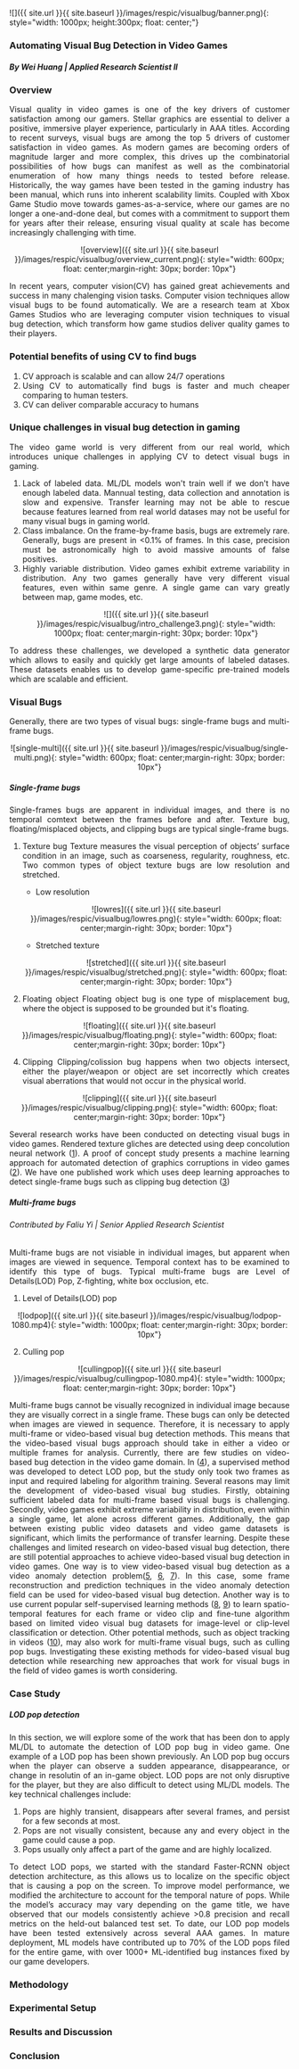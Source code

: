 ![]({{ site.url }}{{ site.baseurl }}/images/respic/visualbug/banner.png){: style="width: 1000px; height:300px; float: center;"}

### Automating Visual Bug Detection in Video Games
##### By Wei Huang | Applied Research Scientist II


### Overview
<div style="text-align: justify">

Visual quality in video games is one of the key drivers of customer satisfaction among our gamers. Stellar graphics are essential to deliver a positive, immersive player experience, particularly in AAA titles. According to recent surveys, visual bugs are among the top 5 drivers of customer satisfaction in video games. As modern games are becoming orders of magnitude larger and more complex, this drives up the combinatorial possibilities of how bugs can manifest as well as the combinatorial enumeration of how many things needs to tested before release. Historically, the way games have been tested in the gaming industry has been manual, which runs into inherent scalability limits. Coupled with Xbox Game Studio move towards games-as-a-service, where our games are no longer a one-and-done deal, but comes with a commitment to support them for years after their release, ensuring visual quality at scale has become increasingly challenging with time. 

<p align="center">
![overview]({{ site.url }}{{ site.baseurl }}/images/respic/visualbug/overview_current.png){: style="width: 600px; float: center;margin-right: 30px; border: 10px"}
</p>

In recent years, computer vision(CV) has gained great achievements and success in many chalenging vision tasks. Computer vision techniques allow visual bugs to be found automatically. We are a research team at Xbox Games Studios who are leveraging computer vision techniques to visual bug detection, which transform how game studios deliver quality games to their players. 

### Potential benefits of using CV to find bugs

<ol>
<li>
 CV approach is scalable and can allow 24/7 operations
</li>
<li>
 Using CV to automatically find bugs is faster and much cheaper comparing to human testers.
</li>
<li>
 CV can deliver comparable accuracy to humans
</li>
</ol>

### Unique challenges in visual bug detection in gaming
<div style="text-align: justify">

The video game world is very different from our real world, which introduces unique challenges in applying CV to detect visual bugs in gaming.

<ol>
<li>
 Lack of labeled data. ML/DL models won't train well if we don't have enough labeled data. Mannual testing, data collection and annotation is slow and expensive. Transfer learning may not be able to rescue because features learned from real world datases may not be useful for many visual bugs in gaming world. 
</li>
<li>
Class imbalance. On the frame-by-frame basis, bugs are extremely rare. Generally, bugs are present in <0.1% of frames. In this case, precision must be astronomically high to avoid massive amounts of false positives. 
</li>
<li>
Highly variable distribution. Video games exhibit extreme variability in distribution. Any two games generally have very different visual features, even within same genre. A single game can vary greatly between map, game modes, etc.

<p align="center">
![]({{ site.url }}{{ site.baseurl }}/images/respic/visualbug/intro_challenge3.png){: style="width: 1000px; float: center;margin-right: 30px; border: 10px"}
</p>

</li>
</ol>

To address these challenges, we developed a synthetic data generator which allows to easily and quickly get large amounts of labeled datases. These datasets enables us to develop game-specific pre-trained models which are scalable and efficient. 

</div>


### Visual Bugs 
Generally, there are two types of visual bugs: single-frame bugs and multi-frame bugs. 

<p align="center">
![single-multi]({{ site.url }}{{ site.baseurl }}/images/respic/visualbug/single-multi.png){: style="width: 600px; float: center;margin-right: 30px; border: 10px"}
</p>


##### Single-frame bugs
Single-frames bugs are apparent in individual images, and there is no temporal comtext between the frames before and after. Texture bug,  floating/misplaced objects, and clipping bugs are typical single-frame bugs. 

1. Texture bug
Texture measures the visual perception of objects’ surface condition in an image, such as coarseness, regularity, roughness, etc. Two common types of object texture bugs are low resolution and stretched. 

   - Low resolution
   <p align="center">
    ![lowres]({{ site.url }}{{ site.baseurl }}/images/respic/visualbug/lowres.png){: style="width: 600px; float: center;margin-right: 30px; border: 10px"}
   </p>
    
   - Stretched texture
   <p align="center">
   ![stretched]({{ site.url }}{{ site.baseurl }}/images/respic/visualbug/stretched.png){: style="width: 600px; float: center;margin-right: 30px; border: 10px"}
   </p>

3. Floating object
Floating object bug is one type of misplacement bug, where the object is supposed to be grounded but it's floating.

<p align="center">
![floating]({{ site.url }}{{ site.baseurl }}/images/respic/visualbug/floating.png){: style="width: 600px; float: center;margin-right: 30px; border: 10px"}
</p>

4. Clipping
Clipping/colission bug happens when two objects intersect, either the player/weapon or object are set incorrectly which creates visual aberrations that would not occur in the physical world. 
<p align="center">
![clipping]({{ site.url }}{{ site.baseurl }}/images/respic/visualbug/clipping.png){: style="width: 600px; float: center;margin-right: 30px; border: 10px"}
</p>

Several research works have been conducted on detecting visual bugs in video games. Rendered texture gliches are detected using deep concolution neural network ([1](https://cdn.aaai.org/ojs/7409/7409-52-10702-1-2-20200921.pdf)). A proof of concept study presents a machine learning approach for automated detection of graphics corruptions in video games ([2](https://arxiv.org/pdf/2011.15103.pdf)). We have one published work which uses deep learning approaches to detect single-frame bugs such as clipping bug detection ([3](https://arxiv.org/abs/2309.11077))

##### Multi-frame bugs
###### Contributed by Faliu Yi | Senior Applied Research Scientist 
Multi-frame bugs are not visiable in individual images, but apparent when images are viewed in sequence. Temporal context has to be examined to identify this type of bugs. Typical multi-frame bugs are Level of Details(LOD) Pop, Z-fighting, white box occlusion, etc. 

1. Level of Details(LOD) pop

<p align="center">
![lodpop]({{ site.url }}{{ site.baseurl }}/images/respic/visualbug/lodpop-1080.mp4){: style="width: 1000px; float: center;margin-right: 30px; border: 10px"}
</p>

2. Culling pop

<p align="center">
![cullingpop]({{ site.url }}{{ site.baseurl }}/images/respic/visualbug/cullingpop-1080.mp4){: style="width: 1000px; float: center;margin-right: 30px; border: 10px"}
</p>

Multi-frame bugs cannot be visually recognized in individual image because they are visually correct in a single frame. These bugs can only be detected when images are viewed in sequence. Therefore, it is necessary to apply multi-frame or video-based visual bug detection methods. This means that the video-based visual bugs approach should take in either a video or multiple frames for analysis. Currently, there are few studies on video-based bug detection in the video game domain. In ([4](https://arxiv.org/abs/2208.12674v1)), a supervised method was developed to detect LOD pop, but the study only took two frames as input and required labeling for algorithm training. Several reasons may limit the development of video-based visual bug studies. Firstly, obtaining sufficient labeled data for multi-frame based visual bugs is challenging. Secondly, video games exhibit extreme variability in distribution, even within a single game, let alone across different games. Additionally, the gap between existing public video datasets and video game datasets is significant, which limits the performance of transfer learning. Despite these challenges and limited research on video-based visual bug detection, there are still potential approaches to achieve video-based visual bug detection in video games. One way is to view video-based visual bug detection as a video anomaly detection problem([5](https://arxiv.org/abs/1712.09867), [6](https://www.sciencedirect.com/science/article/abs/pii/S0262885620302109 ), [7](https://arxiv.org/abs/2009.14146)). In this case, some frame reconstruction and prediction techniques in the video anomaly detection field can be used for video-based visual bug detection. Another way is to use current popular self-supervised learning methods ([8](https://arxiv.org/pdf/2206.08356.pdf), [9](https://arxiv.org/abs/2207.00419)) to learn spatio-temporal features for each frame or video clip and fine-tune algorithm based on limited video visual bug datasets for image-level or clip-level classification or detection. Other potential methods, such as object tracking in videos ([10](https://arxiv.org/abs/2304.11968)), may also work for multi-frame visual bugs, such as culling pop bugs. Investigating these existing methods for video-based visual bug detection while researching new approaches that work for visual bugs in the field of video games is worth considering. 


### Case Study

##### LOD pop detection
In this section, we will explore some of the work that has been don to apply ML/DL to automate the detection of LOD pop bug in video game. One example of a LOD pop has been shown previously. An LOD pop bug occurs when the player can observe a sudden appearance, disappearance, or change in resolutin of an in-game object. LOD pops are not only disruptive for the player, but they are also difficult to detect using ML/DL models. The key technical challenges include:
<ol>
<li>
 Pops are highly transient, disappears after several frames, and persist for a few seconds at most.
</li>
 <li>
 Pops are not visually consistent, because any and every object in the game could cause a pop.
</li>
 <li>
 Pops usually only affect a part of the game and are highly localized.
</li>
</ol>

To detect LOD pops, we started with the standard Faster-RCNN object detection architecture, as this allows us to localize on the specific object that is causing a pop on the screen. To improve model performance, we modified the architecture to account for the temporal nature of pops. While the model’s accuracy may vary depending on the game title, we have observed that our models consistently achieve >0.8 precision and recall metrics on the held-out balanced test set. To date, our LOD pop models have been tested extensively across several AAA games. In mature deployment, ML models have contributed up to 70% of the LOD pops filed for the entire game, with over 1000+ ML-identified bug instances fixed by our game developers.


### Methodology
### Experimental Setup
### Results and Discussion
### Conclusion

